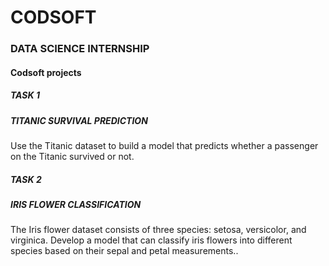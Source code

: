 # CODSOFT
<h3>DATA SCIENCE INTERNSHIP</h3>
<h4>Codsoft projects</h4>

<h5>TASK 1</h5>
<h5>TITANIC SURVIVAL PREDICTION</h5>
<p>Use the Titanic dataset to build a model that predicts whether a passenger on the Titanic survived or not.</p>

<h5>TASK 2</h5>
<h5>IRIS FLOWER CLASSIFICATION</h5>
<p>The Iris flower dataset consists of three species: setosa, versicolor, and virginica. Develop a model that can classify iris flowers into different species based on their sepal and petal measurements..</p>
